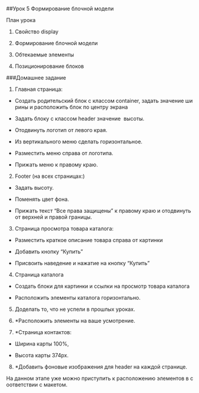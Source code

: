 ##Урок 5 Формирование блочной модели

План урока

1. Свойство display

2. Формирование блочной модели

3. Обтекаемые элементы

4. Позиционирование блоков

###Домашнее задание 

1. Главная страница:

- Создать родительский блок с классом container, задать значение ширины и расположить
блок по центру экрана

- Задать блоку с классом header значение  высоты.

- Отодвинуть логотип от левого края.

- Из вертикального меню сделать горизонтальное.

- Разместить меню справа от логотипа.

- Прижать меню к правому краю.

2. Footer (на всех страницах:)

- Задать высоту.

- Поменять цвет фона.

- Прижать текст “Все права защищены” к правому краю и отодвинуть от верхней и правой
границы.

3. Страница просмотра товара каталога:

- Разместить краткое описание товара справа от картинки

- Добавить кнопку “Купить”

- Присвоить наведение и нажатие на кнопку “Купить”

4. Страница каталога

- Создать блоки для картинки и ссылки на просмотр товара каталога

- Расположить элементы каталога горизонтально.

5. Доделать то, что не успели в прошлых уроках.

6. *Расположить элементы на ваше усмотрение.

7. *Страница контактов:

- Ширина карты 100%,

- Высота карты 374px.

8. *Добавить фоновые изображения для header на каждой странице.

На данном этапе уже можно приступить к расположению элементов в соответствии с макетом.